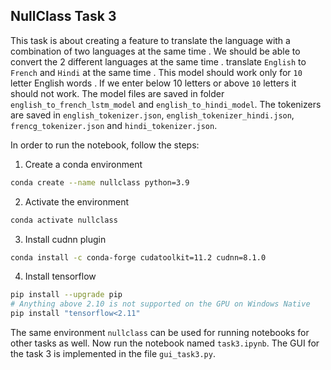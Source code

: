 ## NullClass Task 3

This task is about creating a feature to translate the language with a combination of two languages at the same time . We should be able to convert the 2 different languages at the same time . translate `English` to `French` and `Hindi` at the same time . This model should work only for `10` letter English words . If we enter below 10 letters or above `10` letters it should not work. The model files are saved in folder `english_to_french_lstm_model` and `english_to_hindi_model`. The tokenizers are saved in `english_tokenizer.json`, `english_tokenizer_hindi.json`, `frencg_tokenizer.json` and `hindi_tokenizer.json`.

In order to run the notebook, follow the steps:

1. Create a conda environment

```bash
conda create --name nullclass python=3.9
```
2. Activate the environment

```bash
conda activate nullclass
```
3. Install cudnn plugin
```bash
conda install -c conda-forge cudatoolkit=11.2 cudnn=8.1.0
```

4. Install tensorflow
```bash
pip install --upgrade pip
# Anything above 2.10 is not supported on the GPU on Windows Native
pip install "tensorflow<2.11" 
```

The same environment `nullclass` can be used for running notebooks for other tasks as well. Now run the notebook named `task3.ipynb`. The GUI for the task 3 is implemented in the file `gui_task3.py`. 
